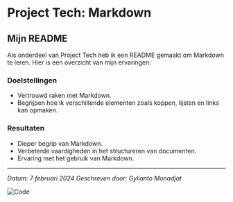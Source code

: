 # Project Tech: Markdown

## Mijn README

Als onderdeel van Project Tech heb ik een README gemaakt om Markdown te leren. Hier is een overzicht van mijn ervaringen:

### Doelstellingen

- Vertrouwd raken met Markdown.
- Begrijpen hoe ik verschillende elementen zoals koppen, lijsten en links kan opmaken.

### Resultaten

- Dieper begrip van Markdown.
- Verbeterde vaardigheden in het structureren van documenten.
- Ervaring met het gebruik van Markdown.

---

*Datum: 7 februari 2024*
*Geschreven door: Gylianto Monadjat*

![Code](https://www.hp.com/us-en/shop/app/assets/images/uploads/prod/5%20Best%20Coding%20Programs%20for%20Aspiring%20Programmers1650304687858345.jpg)